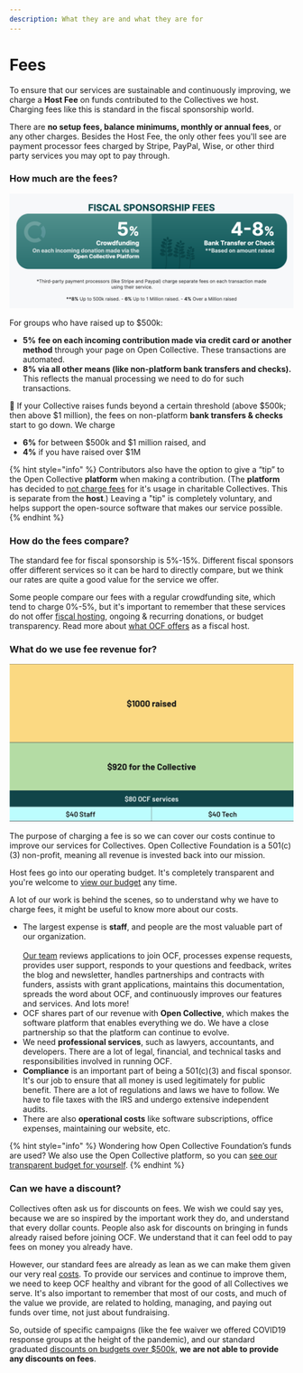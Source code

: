```yaml
---
description: What they are and what they are for
---
```


# Fees

To ensure that our services are sustainable and continuously improving, we charge a **Host Fee** on funds contributed to the Collectives we host. Charging fees like this is standard in the fiscal sponsorship world.

There are **no setup fees, balance minimums, monthly or annual fees**, or any other charges. Besides the Host Fee, the only other fees you'll see are payment processor fees charged by Stripe, PayPal, Wise, or other third party services you may opt to pay through.

### How much are the fees?

![](../.gitbook/assets/OCFfees.png)

For groups who have raised up to $500k:

* **5%** **fee on each incoming contribution made via credit card or another method** through your page on Open Collective. These transactions are automated.
* **8% via all other means (like non-platform bank transfers and checks).** This reflects the manual processing we need to do for such transactions.

:seedling: If your Collective raises funds beyond a certain threshold (above $500k; then above $1 million), the fees on non-platform **bank transfers & checks** start to go down. We charge

* **6%** for between $500k and $1 million raised, and
* **4%** if you have raised over $1M

{% hint style="info" %}
Contributors also have the option to give a “tip” to the Open Collective **platform** when making a contribution. (The **platform** has decided to [not charge fees](https://blog.opencollective.com/open-collective-platform-is-moving-on-to-0-fees-for-charitable-collectives/) for it's usage in charitable Collectives. This is separate from the **host**.) Leaving a "tip" is completely voluntary, and helps support the open-source software that makes our service possible.
{% endhint %}

### How do the fees compare?

The standard fee for fiscal sponsorship is 5%-15%. Different fiscal sponsors offer different services so it can be hard to directly compare, but we think our rates are quite a good value for the service we offer.

Some people compare our fees with a regular crowdfunding site, which tend to charge 0%-5%, but it's important to remember that these services do not offer [fiscal hosting](../what-we-offer/fiscal-hosting.md), ongoing & recurring donations, or budget transparency. Read more about [what OCF offers](../what-we-offer/) as a fiscal host.

### What do we use fee revenue for?

![A Visual Representation of How We Use Fee Split](<../.gitbook/assets/Screen Shot 2022-07-11 at 8.56.12 AM.png>)

The purpose of charging a fee is so we can cover our costs continue to improve our services for Collectives. Open Collective Foundation is a 501(c)(3) non-profit, meaning all revenue is invested back into our mission.

Host fees go into our operating budget. It's completely transparent and you're welcome to [view our budget](https://opencollective.com/foundation#category-BUDGET) any time.

A lot of our work is behind the scenes, so to understand why we have to charge fees, it might be useful to know more about our costs.

* The largest expense is **staff**, and people are the most valuable part of our organization.\
  \
  [Our team](../about/team.md) reviews applications to join OCF, processes expense requests, provides user support, responds to your questions and feedback, writes the blog and newsletter, handles partnerships and contracts with funders, assists with grant applications, maintains this documentation, spreads the word about OCF, and continuously improves our features and services. And lots more!
* OCF shares part of our revenue with **Open Collective**, which makes the software platform that enables everything we do. We have a close partnership so that the platform can continue to evolve.
* We need **professional services**, such as lawyers, accountants, and developers. There are a lot of legal, financial, and technical tasks and responsibilities involved in running OCF.
* **Compliance** is an important part of being a 501(c)(3) and fiscal sponsor. It's our job to ensure that all money is used legitimately for public benefit. There are a lot of regulations and laws we have to follow. We have to file taxes with the IRS and undergo extensive independent audits.
* There are also **operational costs** like software subscriptions, office expenses, maintaining our website, etc.

{% hint style="info" %}
Wondering how Open Collective Foundation’s funds are used? We also use the Open Collective platform, so you can [see our transparent budget for yourself](https://opencollective.com/foundation#category-BUDGET).
{% endhint %}

### Can we have a discount?

Collectives often ask us for discounts on fees. We wish we could say yes, because we are so inspired by the important work they do, and understand that every dollar counts. People also ask for discounts on bringing in funds already raised before joining OCF. We understand that it can feel odd to pay fees on money you already have.

However, our standard fees are already as lean as we can make them given our very real [costs](fees.md#what-do-we-use-fee-revenue-for). To provide our services and continue to improve them, we need to keep OCF healthy and vibrant for the good of all Collectives we serve. It's also important to remember that most of our costs, and much of the value we provide, are related to holding, managing, and paying out funds over time, not just about fundraising.

So, outside of specific campaigns (like the fee waiver we offered COVID19 response groups at the height of the pandemic), and our standard graduated [discounts on budgets over $500k](fees.md#how-much-are-the-fees), **we are not able to provide any discounts on fees**.
